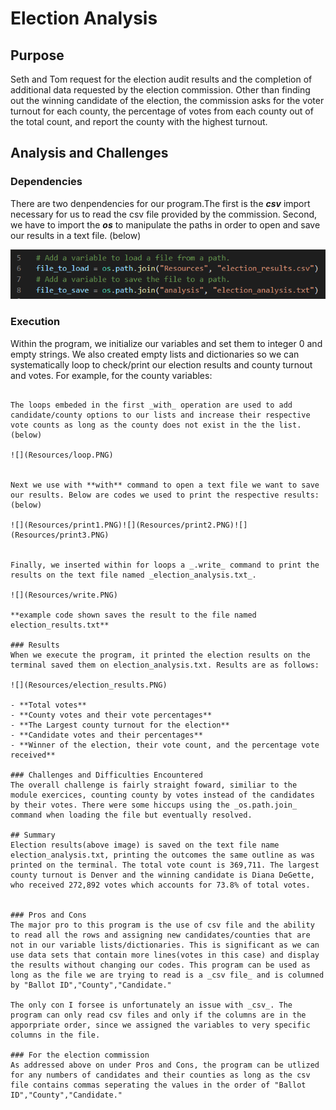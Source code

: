 # Election Analysis

## Purpose
Seth and Tom request for the election audit results and the completion of additional data requested by the election commission. Other than finding out the winning candidate of the election, the commission asks for the voter turnout for each county, the percentage of votes from each county out of the total count, and report the county with the highest turnout.

## Analysis and Challenges
### Dependencies
There are two denpendencies for our program.The first is the **_csv_** import necessary for us to read the csv file provided by the commission. Second, we have to import the **_os_** to manipulate the paths in order to open and save our results in a text file. (below)

![](Resources/paths.PNG)


### Execution 
Within the program, we initialize our variables and set them to integer 0 and empty strings. We also created empty lists and dictionaries so we can systematically loop to check/print our election results and county turnout and votes. For example, for the county variables:

```python:Election Analysis.py [5-8]

The loops embeded in the first _with_ operation are used to add candidate/county options to our lists and increase their respective vote counts as long as the county does not exist in the the list. (below)

![](Resources/loop.PNG)


Next we use with **with** command to open a text file we want to save our results. Below are codes we used to print the respective results:(below)

![](Resources/print1.PNG)![](Resources/print2.PNG)![](Resources/print3.PNG)


Finally, we inserted within for loops a _.write_ command to print the results on the text file named _election_analysis.txt_.

![](Resources/write.PNG)

**example code shown saves the result to the file named election_results.txt**

### Results
When we execute the program, it printed the election results on the terminal saved them on election_analysis.txt. Results are as follows:

![](Resources/election_results.PNG)

- **Total votes**
- **County votes and their vote percentages**
- **The Largest county turnout for the election**
- **Candidate votes and their percentages**
- **Winner of the election, their vote count, and the percentage vote received**

### Challenges and Difficulties Encountered
The overall challenge is fairly straight foward, similiar to the module exercices, counting county by votes instead of the candidates by their votes. There were some hiccups using the _os.path.join_ command when loading the file but eventually resolved.

## Summary
Election results(above image) is saved on the text file name election_analysis.txt, printing the outcomes the same outline as was printed on the terminal. The total vote count is 369,711. The largest county turnout is Denver and the winning candidate is Diana DeGette, who received 272,892 votes which accounts for 73.8% of total votes.


### Pros and Cons
The major pro to this program is the use of csv file and the ability to read all the rows and assigning new candidates/counties that are not in our variable lists/dictionaries. This is significant as we can use data sets that contain more lines(votes in this case) and display the results without changing our codes. This program can be used as long as the file we are trying to read is a _csv file_ and is columned by "Ballot ID","County","Candidate."

The only con I forsee is unfortunately an issue with _csv_. The program can only read csv files and only if the columns are in the apporpriate order, since we assigned the variables to very specific columns in the file.

### For the election commission
As addressed above on under Pros and Cons, the program can be utlized for any numbers of candidates and their counties as long as the csv file contains commas seperating the values in the order of "Ballot ID","County","Candidate."
